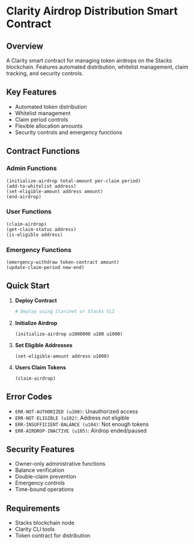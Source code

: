 # Clarity Airdrop Distribution Smart Contract

## Overview
A Clarity smart contract for managing token airdrops on the Stacks blockchain. Features automated distribution, whitelist management, claim tracking, and security controls.

## Key Features
- Automated token distribution
- Whitelist management
- Claim period controls
- Flexible allocation amounts
- Security controls and emergency functions

## Contract Functions

### Admin Functions
```clarity
(initialize-airdrop total-amount per-claim period)
(add-to-whitelist address)
(set-eligible-amount address amount)
(end-airdrop)
```

### User Functions
```clarity
(claim-airdrop)
(get-claim-status address)
(is-eligible address)
```

### Emergency Functions
```clarity
(emergency-withdraw token-contract amount)
(update-claim-period new-end)
```

## Quick Start

1. **Deploy Contract**
   ```bash
   # Deploy using Clarinet or Stacks CLI
   ```

2. **Initialize Airdrop**
   ```clarity
   (initialize-airdrop u1000000 u100 u1000)
   ```

3. **Set Eligible Addresses**
   ```clarity
   (set-eligible-amount address u1000)
   ```

4. **Users Claim Tokens**
   ```clarity
   (claim-airdrop)
   ```

## Error Codes
- `ERR-NOT-AUTHORIZED (u100)`: Unauthorized access
- `ERR-NOT-ELIGIBLE (u102)`: Address not eligible
- `ERR-INSUFFICIENT-BALANCE (u104)`: Not enough tokens
- `ERR-AIRDROP-INACTIVE (u105)`: Airdrop ended/paused

## Security Features
- Owner-only administrative functions
- Balance verification
- Double-claim prevention
- Emergency controls
- Time-bound operations

## Requirements
- Stacks blockchain node
- Clarity CLI tools
- Token contract for distribution
